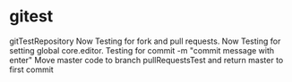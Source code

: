# gitest
gitTestRepository
Now Testing for fork and pull requests.
Now Testing for setting global core.editor.
Testing for commit -m "commit message with enter"
Move master code to branch pullRequestsTest and return master to first commit
